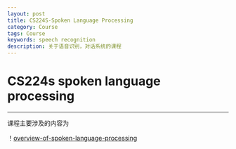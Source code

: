 ```yaml
---
layout: post
title: CS224S-Spoken Language Processing
category: Course 
tags: Course
keywords: speech recognition
description: 关于语音识别，对话系统的课程
---
```


# CS224s spoken language processing
------

课程主要涉及的内容为

！[overview-of-spoken-language-processing](/public/img/cs224s_pics/overview_of_spoken_language_processing.png)
